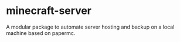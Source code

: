 # minecraft-server
A modular package to automate server hosting and backup on a local machine based on papermc.
